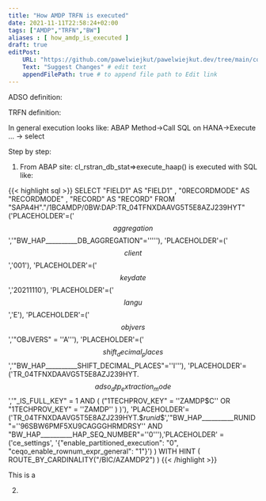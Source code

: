 ```yaml
---
title: "How AMDP TRFN is executed"
date: 2021-11-11T22:58:24+02:00
tags: ["AMDP","TRFN","BW"]
aliases : [ how_amdp_is_executed ]
draft: true
editPost:
    URL: "https://github.com/pawelwiejkut/pawelwiejkut.dev/tree/main/content"
    Text: "Suggest Changes" # edit text
    appendFilePath: true # to append file path to Edit link
---
```

ADSO definition:


TRFN definition:

In general execution looks like:
ABAP Method->Call SQL on HANA->Execute ... -> select

Step by step:
1. From ABAP site:
cl_rstran_db_stat=>execute_haap() is executed with SQL like:

{{< highlight sql >}}
SELECT "FIELD1"  AS "FIELD1" , "0RECORDMODE"  AS "RECORDMODE" , "RECORD"  AS "RECORD"  FROM "SAPA4H"."/1BCAMDP/0BW:DAP:TR_04TFNXDAAVG5T5E8AZJ239HYT"  ('PLACEHOLDER'=('$$aggregation$$','"BW_HAP__________DB_AGGREGATION"='''''), 'PLACEHOLDER'=('$$client$$','001'), 'PLACEHOLDER'=('$$keydate$$','20211110'), 'PLACEHOLDER'=('$$langu$$','E'), 'PLACEHOLDER'=('$$objvers$$','"OBJVERS" = ''A'''), 'PLACEHOLDER'=('$$shift_decimal_places$$','"BW_HAP__________SHIFT_DECIMAL_PLACES"=''I'''), 'PLACEHOLDER'=('TR_04TFNXDAAVG5T5E8AZJ239HYT.$$adso_dtp_extraction_mode$$','"_IS_FULL_KEY" = 1 AND ( ("1TECHPROV_KEY" = ''ZAMDP$C'' OR "1TECHPROV_KEY" = ''ZAMDP'' ) )'), 'PLACEHOLDER'=('TR_04TFNXDAAVG5T5E8AZJ239HYT.$$runid$$','"BW_HAP__________RUNID"=''96SBW6PMF5XU9CAGGGHRMDRSY'' AND "BW_HAP__________HAP_SEQ_NUMBER"=''0'''),'PLACEHOLDER' = ('ce_settings', '{"enable_partitioned_execution": "0", "ceqo_enable_rownum_expr_general": "1"}')  )   WITH HINT ( ROUTE_BY_CARDINALITY("/BIC/AZAMDP2") )
{{< /highlight >}}

This is a 

2.

